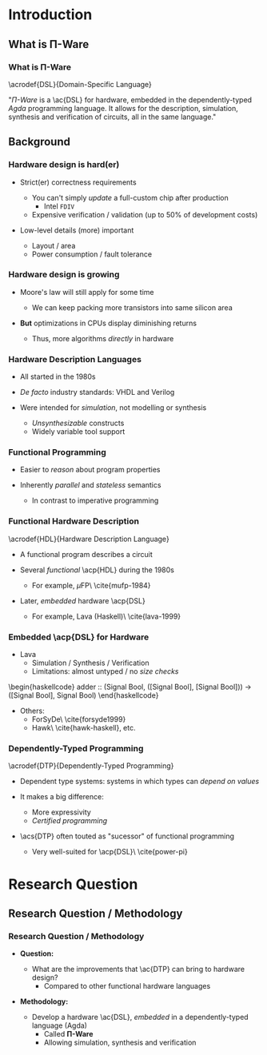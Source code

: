 Introduction
============

What is Π-Ware
--------------

### What is Π-Ware ###

  \acrodef{DSL}{Domain-Specific Language}

  "_Π-Ware_ is a \ac{DSL} for hardware, embedded in the dependently-typed _Agda_ programming language.
  It allows for the description, simulation, synthesis and verification of circuits,
  all in the same language."


Background
----------

### Hardware design is hard(er) ###

  * Strict(er) correctness requirements
      + You can't simply _update_ a full-custom chip after production
          - Intel `FDIV`
      + Expensive verification / validation (up to 50% of development costs)

  * Low-level details (more) important
      + Layout / area
      + Power consumption / fault tolerance

### Hardware design is growing ###

  * Moore's law will still apply for some time
      + We can keep packing more transistors into same silicon area

  * **But** optimizations in CPUs display diminishing returns
      + Thus, more algorithms _directly_ in hardware

### Hardware Description Languages ###

  * All started in the 1980s

  * _De facto_ industry standards: VHDL and Verilog

  * Were intended for _simulation_, not modelling or synthesis
      + _Unsynthesizable_ constructs
      + Widely variable tool support


### Functional Programming ###

  * Easier to _reason_ about program properties

  * Inherently _parallel_ and _stateless_ semantics
      + In contrast to imperative programming

### Functional Hardware Description ###

  \acrodef{HDL}{Hardware Description Language}

  * A functional program describes a circuit

  * Several _functional_ \acp{HDL} during the 1980s
      + For example, $\mu$FP\ \cite{mufp-1984}

  * Later, _embedded_ hardware \acp{DSL}
      + For example, Lava (Haskell)\ \cite{lava-1999}

### Embedded \acp{DSL} for Hardware ###

  * Lava
      + Simulation / Synthesis / Verification
      + Limitations: almost untyped / no _size checks_

  \begin{haskellcode}
        adder :: (Signal Bool, ([Signal Bool], [Signal Bool]))
              -> ([Signal Bool], Signal Bool)
  \end{haskellcode}

  * Others:
      + ForSyDe\ \cite{forsyde1999}
      + Hawk\ \cite{hawk-haskell}, etc.

### Dependently-Typed Programming ###

  \acrodef{DTP}{Dependently-Typed Programming}

  * Dependent type systems: systems in which types can _depend on values_

  * It makes a big difference:
      + More expressivity
      + _Certified programming_

  * \acs{DTP} often touted as "sucessor" of functional programming
      + Very well-suited for \acp{DSL}\ \cite{power-pi}


Research Question
=================

Research Question / Methodology
-------------------------------

### Research Question / Methodology ###

  * **Question:**
      + What are the improvements that \ac{DTP} can bring to hardware design?
          - Compared to other functional hardware languages

  * **Methodology:**
      + Develop a hardware \ac{DSL}, _embedded_ in a dependently-typed language (Agda)
          - Called **Π-Ware**
          - Allowing simulation, synthesis and verification

